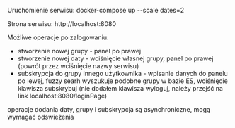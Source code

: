 Uruchomienie serwisu:
docker-compose up --scale dates=2

Strona serwisu:
http://localhost:8080

Możliwe operacje po zalogowaniu:
- stworzenie nowej grupy - panel po prawej
- stworzenie nowej daty - wciśnięcie własnej grupy, panel po prawej (powrót przez wciśnięcie nazwy serwisu)
- subskrypcja do grupy innego użytkownika - wpisanie danych do panelu po lewej, 
                                            fuzzy searh wyszukuje podobne grupy w bazie ES, 
                                            wciśnięcie klawisza subskrybuj 
                                            (nie dodałem klawisza wyloguj, należy przejść na link localhost:8080/loginPage)
                                            
operacje dodania daty, grupy i subskrypcja są asynchroniczne, mogą wymagać odświeżenia
